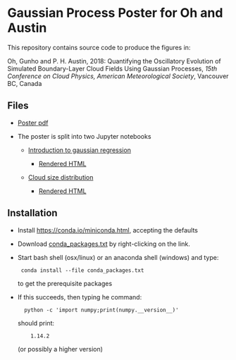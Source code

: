 # Gaussian Process Poster for Oh and Austin

This repository contains source code to produce the figures in:

Oh, Gunho and P. H. Austin, 2018: Quantifying the Oscillatory Evolution of Simulated Boundary-Layer Cloud Fields Using Gaussian Processes, *15th Conference on Cloud Physics, American Meteorological Society*, Vancouver BC, Canada

## Files
* [Poster pdf](loh_austin_amscloud_2018.pdf)

* The poster is split into two Jupyter notebooks

  * [Introduction to gaussian regression](notebooks/gaussian_regression.ipynb)
  
      * [Rendered HTML]()

  * [Cloud size distribution](notebooks/cloud_oscillation.ipynb)
  
      * [Rendered HTML](https://gitcdn.link/repo/phaustin/gaussian_processes_ams_2018/master/notebooks/cloud_oscillation.html)

## Installation

  * Install https://conda.io/miniconda.html, accepting the defaults

  * Download [conda_packages.txt](https://raw.githubusercontent.com/phaustin/gaussian_processes_ams_2018/master/utils/conda_packages.txt) by right-clicking on the link.

  * Start bash shell (osx/linux) or an anaconda shell (windows) and type:

         conda install --file conda_packages.txt

    to get the prerequisite packages

  * If this succeeds, then typing he command:

          python -c 'import numpy;print(numpy.__version__)'
 
     should print:

            1.14.2

     (or possibly a higher version)
